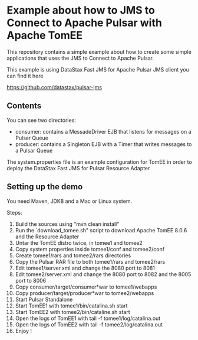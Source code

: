 # Example about how to JMS to Connect to Apache Pulsar with Apache TomEE

This repository contains a simple example about how to create some simple applications
that uses the JMS to Connect to Apache Pulsar.

This example is using DataStax Fast JMS for Apache Pulsar JMS client
you can find it here

https://github.com/datastax/pulsar-jms

## Contents

You can see two directories:
- consumer: contains a MessadeDriver EJB that listens for messages on a Pulsar Queue
- producer: contains a Singleton EJB with a Timer that writes messages to a Pulsar Queue

The system.properties file is an example configuration for TomEE in order to deploy the DataStax Fast JMS for Pulsar Resource Adapter

## Setting up the demo

You need Maven, JDK8 and a Mac or Linux system.

Steps:
1. Build the sources using "mvn clean install"
2. Run the `download_tomee.sh" script to download Apache TomEE 8.0.6 and the Resource Adapter
3. Untar the TomEE distro twice, in tomee1 and tomee2
4. Copy system.properties inside tomee1/conf and tomee2/conf
5. Create tomee1/rars and tomee2/rars directories
6. Copy the Pulsar RAR file to both tomee1/rars and tomee2/rars
7. Edit tomee1/server.xml and change the 8080 port to 8081
8. Edit tomee2/server.xml and change the 8080 port to 8082 and the 8005 port to 8006
9. Copy consumer/target/consumer*war to tomee1/webapps
10. Copy producer/target/producer*war to tomee2/webapps
11. Start Pulsar Standalone
12. Start TomEE1 with tomee1/bin/catalina.sh start
13. Start TomEE2 with tomee2/bin/cataline.sh start
14. Open the logs of TomEE1 with tail -f tomee1/log/catalina.out
15. Open the logs of TomEE2 with tail -f tomee2/log/catalina.out
16. Enjoy !
